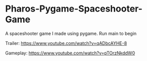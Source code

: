 # Pharos-Pygame-Spaceshooter-Game
A spaceshooter game I made using pygame. Run main to begin

Trailer: https://www.youtube.com/watch?v=qADbcAYHE-8

Gameplay: https://www.youtube.com/watch?v=pTOrzNkddW0
